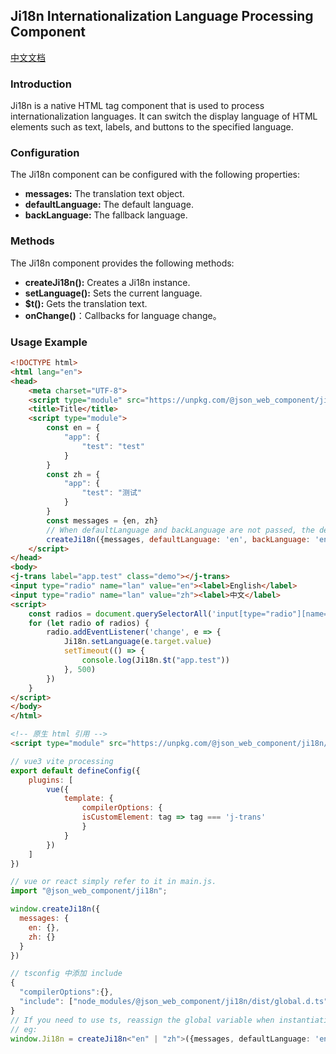 ## Ji18n Internationalization Language Processing Component
[中文文档](https://github.com/JsonLee12138/JComponent/tree/main/components/trans/README.md)
### Introduction

Ji18n is a native HTML tag component that is used to process internationalization languages. It can switch the display language of HTML elements such as text, labels, and buttons to the specified language.

### Configuration

The Ji18n component can be configured with the following properties:

* **messages:** The translation text object.
* **defaultLanguage:** The default language.
* **backLanguage:** The fallback language.

### Methods

The Ji18n component provides the following methods:

* **createJi18n():** Creates a Ji18n instance.
* **setLanguage():** Sets the current language.
* **$t():** Gets the translation text.
* **onChange()**：Callbacks for language change。
### Usage Example

```html
<!DOCTYPE html>
<html lang="en">
<head>
    <meta charset="UTF-8">
    <script type="module" src="https://unpkg.com/@json_web_component/ji18n/dist/main.min.js"></script>
    <title>Title</title>
    <script type="module">
        const en = {
            "app": {
                "test": "test"
            }
        }
        const zh = {
            "app": {
                "test": "测试"
            }
        }
        const messages = {en, zh}
        // When defaultLanguage and backLanguage are not passed, the default language is the system language.
        createJi18n({messages, defaultLanguage: 'en', backLanguage: 'en'});
    </script>
</head>
<body>
<j-trans label="app.test" class="demo"></j-trans>
<input type="radio" name="lan" value="en"><label>English</label>
<input type="radio" name="lan" value="zh"><label>中文</label>
<script>
    const radios = document.querySelectorAll('input[type="radio"][name="lan"]');
    for (let radio of radios) {
        radio.addEventListener('change', e => {
            Ji18n.setLanguage(e.target.value)
            setTimeout(() => {
                console.log(Ji18n.$t("app.test"))
            }, 500)
        })
    }
</script>
</body>
</html>
```

```html
<!-- 原生 html 引用 -->
<script type="module" src="https://unpkg.com/@json_web_component/ji18n/dist/main.min.js"></script>
```

```js
// vue3 vite processing
export default defineConfig({
    plugins: [
        vue({
            template: {
                compilerOptions: {
                isCustomElement: tag => tag === 'j-trans'
                }
            }
        })
    ]
})

// vue or react simply refer to it in main.js.
import "@json_web_component/ji18n";

window.createJi18n({
  messages: {
    en: {},
    zh: {}
  }
})
```

```typescript
// tsconfig 中添加 include
{
  "compilerOptions":{},
  "include": ["node_modules/@json_web_component/ji18n/dist/global.d.ts"],
}
// If you need to use ts, reassign the global variable when instantiating it.
// eg:
window.Ji18n = createJi18n<"en" | "zh">({messages, defaultLanguage: 'en', backLanguage: 'en'});
```
